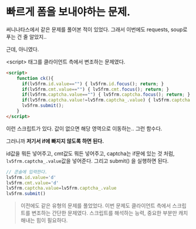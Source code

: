 # 빠르게 폼을 보내야하는 문제.

써니나타스에서 같은 문제를 풀어본 적이 있었다. 
그래서 이번에도 requests, soup로 푸는 건 줄 알았지..

근데, 아니였다. 

\<script> 태그를 클라이언트 측에서 변조하는 문제였다. 

```html
<script>
    function ck(){
      if(lv5frm.id.value=="") { lv5frm.id.focus(); return; }
      if(lv5frm.cmt.value=="") { lv5frm.cmt.focus(); return; }
      if(lv5frm.captcha.value=="") { lv5frm.captcha.focus(); return; }
      if(lv5frm.captcha.value!=lv5frm.captcha_.value) { lv5frm.captcha.focus(); return; }
      lv5frm.submit();
    }
</script>
```

이런 스크립트가 있다. 값이 없으면 해당 영역으로 이동하는.. 그런 함수다. 

그러니까 **저기서 if에 빠지지 않도록 하면 된다.**

id값을 뭐든 넣어주고, 
cmt값도 뭐든 넣어주고, 
captcha는 if문에 있는 것 처럼, `lv5frm.captcha_.value`값을 넣어준다.
그리고 submit() 을 실행하면 된다.

```javascript
// 콘솔에 입력한다. 
lv5frm.id.value='d'
lv5frm.cmt.value='d'
lv5frm.captcha.value=lv5frm.captcha_.value
lv5frm.submit()
```

> 이전에도 같은 유형의 문제를 풀었었다. 이번 문제도 클라이언트 측에서 스크립트를 변조하는 간단한 문제였다. 
> 스크립트를 해석하는 능력, 중요한 부분만 캐치해내는 힘이 필요하다.